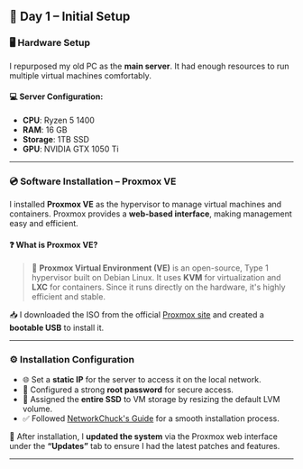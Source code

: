 ## 📅 **Day 1 – Initial Setup**

### 🖥️ **Hardware Setup**

I repurposed my old PC as the **main server**. It had enough resources to run multiple virtual machines comfortably.

#### 💻 Server Configuration:

- **CPU**: Ryzen 5 1400
- **RAM**: 16 GB
- **Storage**: 1TB SSD
- **GPU**: NVIDIA GTX 1050 Ti

---

### 💿 **Software Installation – Proxmox VE**

I installed **Proxmox VE** as the hypervisor to manage virtual machines and containers. Proxmox provides a **web-based interface**, making management easy and efficient.

#### ❓ What is Proxmox VE?

> 🧰 **Proxmox Virtual Environment (VE)** is an open-source, Type 1 hypervisor built on Debian Linux. It uses **KVM** for virtualization and **LXC** for containers. Since it runs directly on the hardware, it's highly efficient and stable.

📥 I downloaded the ISO from the official [Proxmox site](https://www.proxmox.com/) and created a **bootable USB** to install it.

---

### ⚙️ **Installation Configuration**

- 🌐 Set a **static IP** for the server to access it on the local network.
- 🔐 Configured a strong **root password** for secure access.
- 💾 Assigned the **entire SSD** to VM storage by resizing the default LVM volume.
- ✅ Followed [NetworkChuck's Guide](https://youtu.be/_u8qTN3cCnQ?si=YN1loWA8t-FmFq3s) for a smooth installation process.

🔄 After installation, I **updated the system** via the Proxmox web interface under the **“Updates”** tab to ensure I had the latest patches and features.

---
